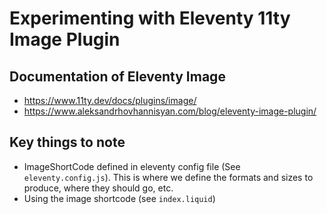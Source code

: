 # Experimenting with Eleventy 11ty Image Plugin

## Documentation of Eleventy Image
- https://www.11ty.dev/docs/plugins/image/
- https://www.aleksandrhovhannisyan.com/blog/eleventy-image-plugin/

## Key things to note
- ImageShortCode defined in eleventy config file (See `eleventy.config.js`).  This is where we define the formats and sizes to produce, where they should go, etc.
- Using the image shortcode (see `index.liquid`)
